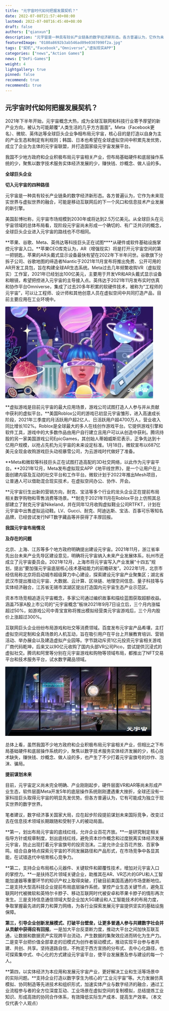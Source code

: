 ```yaml
---
title: "元宇宙时代如何把握发展契机？"
date: 2022-07-08T21:57:40+08:00
lastmod: 2022-07-08T16:45:40+08:00
draft: false
authors: ["qianxun"]
description: "元宇宙是一种具有较长产业链条的数字经济新形态。各方普遍认为，它作为未来现实世界与虚拟世界的融合，可能是移动互联网后的下一个风口和信息技术产业发展的新引擎。"
featuredImage: "0180a8692b3ab546ad09e0307090f2a.jpg"
tags: ["契机","Facebook","Omniverse","虚拟现实APP"]
categories: ["news","Action Games"]
news: ["DeFi-Games"]
weight: 4
lightgallery: true
pinned: false
recommend: true
recommend1: true
---
```


## 元宇宙时代如何把握发展契机？

2021年下半年开始，元宇宙概念大热，成为全球互联网和科技行业寄予厚望的新产业方向，被认为可能颠覆“人类生活的几乎方方面面”。Meta（Facebook更名）、微软、英伟达等全球巨头企业争相布局元宇宙，核心目的是打造以自身为主的产业生态和制定有利规则；韩国、日本也希望在全球虚拟空间中积累先发优势，成立了企业为主体的元宇宙联盟，并打造国家级元宇宙发展平台。

我国不少地方政府和企业积极布局元宇宙相关产业，但布局基础硬件和底层操作系统的少，聚焦以数字技术服务实体经济发展的少，赚快钱、炒概念、做人设的多。



**全球巨头企业**

**切入元宇宙的四种路径**

元宇宙是一种具有较长产业链条的数字经济新形态。各方普遍认为，它作为未来现实世界与虚拟世界的融合，可能是移动互联网后的下一个风口和信息技术产业发展的新引擎。

美国彭博社称，元宇宙市场规模到2030年或将达到2.5万亿美元。从全球巨头在元宇宙领域的总体布局看，现阶段元宇宙尚未形成一个确切的、有广泛共识的概念，全球巨头企业进入元宇宙的路线也不尽相同。

**苹果、谷歌、Meta、英伟达等科技巨头正在试图****从硬件或软件基础设施掌控元宇宙入口。**苹果CEO库克认为，AR（增强现实）将是打开元宇宙空间的第一把钥匙，苹果的AR头戴式显示设备最快有望在2022年下半年问世。谷歌旗下分拆子公司、谷歌地图的缔造者Niantic于2021年11月宣布将推出免费、公开可用的AR开发工具包，旨在构建全球AR生态系统。Meta过去几年频繁收购VR（虚拟现实）工作室，2021年已经划出100亿美元，主要用于开发VR和AR头戴式显示设备和眼镜，希望把控进入元宇宙的主导接入点。英伟达于2021年11月发布实时仿真和协作平台Omniverse，集成了过去20多年积累的软硬件技术，被称为“工程师的元宇宙”，可以让工程师、设计师和其他创意人员在虚拟空间中共同打造产品，目前主要应用在工业环境中。



![](0180a8692b3ab546ad09e0307090f2a.jpg)

**虚拟游戏是目前元宇宙的最大应用场景，游戏公司试图打造人人参与并从贡献中获利的虚拟平台。**美国Roblox公司的游戏已初显元宇宙雏形，进入高速成长阶段，2021年三季度的月活跃用户超2亿人、日活跃用户超4700万人，营业收入同比增长102%。Roblox是全球最大的多人在线创作游戏平台。它提供游戏引擎和软件工具，游戏中的大多数作品由用户自行建立且用户可以从创造中获利。腾讯持股的另一家美国游戏公司EpicGames，其创始人蒂姆威斯尼表示，正争先达到十亿用户规模，以抢占先机为元宇宙的未来设定标准。1月18日，微软宣布以687亿美元全现金收购游戏巨头动视暴雪公司，为云游戏时代做好了准备。

**Meta和微软等科技巨头正在试图打造高配的3D社交网络，以此作为元宇宙平台。**2021年12月，Meta发布虚拟现实APP《地平线世界》，是一个让用户在上面创建内容及互动的社交平台和工作平台。微软计划于2022年推出Mesh项目，让普通人可以借助混合现实技术，在虚拟空间办公、协作、开会。

**元宇宙衍生出新的营销方向，耐克、宝洁等多个行业的龙头企业正在提前布局相关数字购物和零售消费等场景。**耐克于2021年11月在Roblox平台上仿照其总部建立了耐克元宇宙Nikeland，并在同年12月收购虚拟鞋业公司RTFKT，计划在元宇宙中出售虚拟运动鞋。LV、Gucci、耐克、阿迪达斯、宝洁、百事可乐等知名品牌，已经尝试发行NFT数字藏品等并获得了丰厚回报。

**我国元宇宙布局情况**

**及存在的问题**

北京、上海、江苏等多个地方政府明确提出建设元宇宙。2021年11月，浙江省率先出台未来产业先导区建设意见，明确将元宇宙纳入未来产业发展体系，杭州市还成立了元宇宙委员会。2021年12月，上海市将元宇宙写入产业发展“十四五”规划，提出“要加强元宇宙底层核心技术基础能力的前瞻研发”。2022年1月，北京市经信局称北京将启动城市超级算力中心建设，探索建设元宇宙产业聚集区；湖北省武汉市提出推动元宇宙、大数据、云计算、区块链、地理空间信息、量子科技等与实体经济融合，江苏省无锡市滨湖区提出打造国内元宇宙生态产业示范区。

资本市场竞相追逐元宇宙概念，多家公司通过编织故事和描绘蓝图获取超额收益。涵盖75家A股上市公司的“元宇宙概念”板块2021年9月7日设立后，三个月内涨幅超过50%，如游戏公司中青宝宣称将推出模拟经营类元宇宙游戏后，三个月内股价上涨超过300%。

互联网巨头企业纷纷布局游戏和社交等消费领域。百度发布元宇宙产品希壤，主打虚拟空间定制和全真场景的人机互动，旨在吸引用户在平台上开展教育培训、营销活动、举办展会以及建造虚拟产业园等。字节跳动斥资1亿元投资元宇宙相关游戏厂商代码乾坤，后来又以90亿元收购了国内头部VR公司Pico，尝试提供沉浸式的虚拟社交。腾讯和阿里等分别在元宇宙游戏和购物等领域布局，都推出了NFT交易平台和技术服务平台，试水数字藏品领域。



![](be74b97de59c9f4f52e25aca71519ba.jpg)

总体上看，虽然我国不少地方政府和企业积极布局元宇宙相关产业，但相比之下布局基础硬件和底层操作系统的少，聚焦以数字技术服务实体经济发展的少，核心技术缺失，赚快钱、炒概念、做人设的多，也产生了不少打着元宇宙旗号的炒作、泡沫、骗局。

**提前谋划未来**

目前，元宇宙定义尚未完全明确、产业刚刚起步，硬件层面VR和AR等尚未形成产业生态，软件层面Meta开发5年的底层操作系统刚刚遭遇重大挫折，全球还没有一家科技巨头取得元宇宙的明显先发优势。但各方普遍认为，它有可能成为独立于现实世界的数字世界。

笔者建议，数字经济事关国家大局，应在起步阶段提前谋划未来国际竞争，改变过去在信息技术领域长期跟随和受制于人的被动局面。

**第一，划出布局元宇宙的底线红线，允许企业百花齐放。**一是研究制定相关指导方针或规章制度，划出底线红线，避免资本炒作概念和过度脱离实体经济发展元宇宙，防止出现打着元宇宙旗号的投资泡沫。二是允许企业百花齐放、百家争鸣，结合自身特点探索元宇宙的不同发展路径和产品形式，在市场竞争中各显其能，在试错迭代中培育核心竞争力。

**第二，支持企业布局核心元器件、关键软件和颠覆性技术，增加对元宇宙入口的掌控力。**一是扶持芯片领域关键企业，助推其在AR、VR芯片的GPU和人工智能加速器等重要环节的知识产权上取得突破，打破目前美国高通的市场垄断地位。二是支持大型高科技企业提前布局底层操作系统，掌控产业生态关键节点，避免互联网时代被微软和英特尔卡脖子、移动互联网时代被安卓和苹果卡脖子的情形再次发生。三是支持信息通信领域大型企业加大5G建设和人工智能技术的布局力度，争取掌握最先进的算力和算力网络，为各行业探索发展元宇宙提供坚实的基础设施保障。

**第三，引导企业创新发展模式、打破平台壁垒，让更多普通人参与共建数字社会并从贡献中获得应有回报**。一是加大平台反垄断力度，推动大平台之间加快互联互通，让数据和数据资产实现跨平台流动，产生数据的集聚效应进而转化为生产力。二是变平台把价值全部拿走的旧模式为创作者驱动模式，推动实现平台参与者共建、共创、共享。坚持道路自信，不拘泥于西方宣扬的分布式、去中心化路径，也可探索集中式、中心化的方式建设元宇宙平台，使平台发展惠及参与建设的每一个人。

**第四，以实体经济为本应用和发展元宇宙产业，更好解决工业和生活等场景中的实际问题。**支持企业打造以数字孪生为核心的“工业元宇宙”等。大力发展仿真模拟、协同制造等先进技术和组织形式，加速实体产业与数字经济的融合，通过工业流程参与者的全方位深度互动、工业场景在虚拟空间的复制模拟，总结提炼工业知识、形成高效的协同合作体系，有效降低实际生产成本、提高生产效率。（本文仅代表个人观点）
